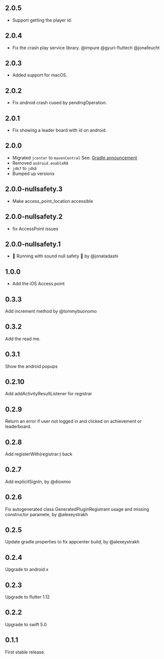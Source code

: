 ## 2.0.5
- Support getting the player id.

## 2.0.4
- Fix the crash play service library. @impure @gyuri-fluttech @jonafeucht

## 2.0.3
- Added support for macOS.

## 2.0.2
- Fix android crash cused by pendingOperation.

## 2.0.1
- Fix showing a leader board with id on android.

## 2.0.0
- Migrated `jcenter` to `mavenCentral` See: [Gradle announcement](https://blog.gradle.org/jcenter-shutdown)
- Removed `android.enableR8`
- `jdk7` to `jdk8`
- Bumped up versions

## 2.0.0-nullsafety.3
- Make access_point_location accessible

## 2.0.0-nullsafety.2
- fix AccessPoint issues

## 2.0.0-nullsafety.1
- 💪 Running with sound null safety 💪 by @jonatadashi

## 1.0.0
- Add the iOS Access point

## 0.3.3
Add increment method by @tommybuonomo

## 0.3.2
Add the read me.

## 0.3.1
Show the android popups

## 0.2.10
Add addActivityResultListener for registrar

## 0.2.9
Return an error if user not logged in and clicked on achievement or leaderboard.

## 0.2.8
Add registerWith(registrar:) back

## 0.2.7
Add explicitSignIn, by @dioxmio 

## 0.2.6
Fix autogenerated class GeneratedPluginRegistrant usage and missing constructor paramete, by @alexeystrakh 

## 0.2.5
Update gradle properties to fix appcenter build, by @alexeystrakh

## 0.2.4
Upgrade to android x

## 0.2.3
Upgrade to flutter 1.12

## 0.2.2
Upgrade to swift 5.0

## 0.1.1
First stable release.



